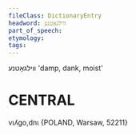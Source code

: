 ```yaml
---
fileClass: DictionaryEntry
headword: ווילגאָטנע
part_of_speech: 
etymology: 
tags: 
---
```

ווילגאָטנע
'damp, dank, moist'

CENTRAL
========

vɩʎgo,dnɩ {POLAND, Warsaw, 52211}